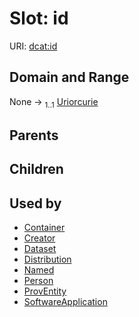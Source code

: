 
# Slot: id



URI: [dcat:id](http://www.w3.org/ns/dcat#id)


## Domain and Range

None &#8594;  <sub>1..1</sub> [Uriorcurie](types/Uriorcurie.md)

## Parents


## Children


## Used by

 * [Container](Container.md)
 * [Creator](Creator.md)
 * [Dataset](Dataset.md)
 * [Distribution](Distribution.md)
 * [Named](Named.md)
 * [Person](Person.md)
 * [ProvEntity](ProvEntity.md)
 * [SoftwareApplication](SoftwareApplication.md)
